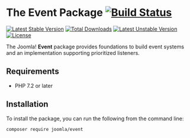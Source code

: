 # The Event Package [![Build Status](https://ci.joomla.org/api/badges/joomla-framework/event/status.svg?ref=refs/heads/2.0-dev)](https://ci.joomla.org/joomla-framework/event)

[![Latest Stable Version](https://poser.pugx.org/joomla/event/v/stable)](https://packagist.org/packages/joomla/event)
[![Total Downloads](https://poser.pugx.org/joomla/event/downloads)](https://packagist.org/packages/joomla/event)
[![Latest Unstable Version](https://poser.pugx.org/joomla/event/v/unstable)](https://packagist.org/packages/joomla/event)
[![License](https://poser.pugx.org/joomla/event/license)](https://packagist.org/packages/joomla/event)

The Joomla! **Event** package provides foundations to build event systems and an implementation supporting prioritized listeners.

## Requirements

* PHP 7.2 or later

## Installation

To install the package, you can run the following from the command line:
           
```sh
composer require joomla/event
```
